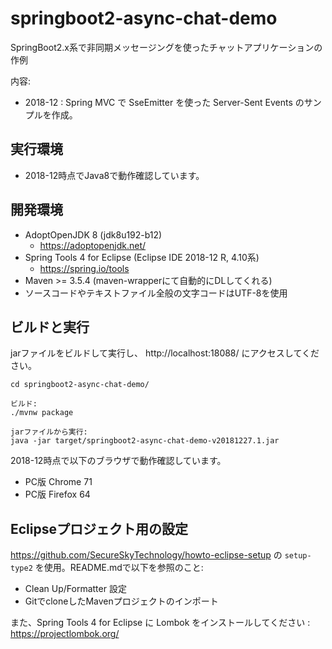 # springboot2-async-chat-demo
SpringBoot2.x系で非同期メッセージングを使ったチャットアプリケーションの作例

内容:

* 2018-12 : Spring MVC で SseEmitter を使った Server-Sent Events のサンプルを作成。

## 実行環境

* 2018-12時点でJava8で動作確認しています。

## 開発環境

* AdoptOpenJDK 8 (jdk8u192-b12)
  * https://adoptopenjdk.net/
* Spring Tools 4 for Eclipse (Eclipse IDE 2018-12 R, 4.10系)
  * https://spring.io/tools
* Maven >= 3.5.4 (maven-wrapperにて自動的にDLしてくれる)
* ソースコードやテキストファイル全般の文字コードはUTF-8を使用

## ビルドと実行

jarファイルをビルドして実行し、 http://localhost:18088/ にアクセスしてください。

```
cd springboot2-async-chat-demo/

ビルド:
./mvnw package

jarファイルから実行:
java -jar target/springboot2-async-chat-demo-v20181227.1.jar
```

2018-12時点で以下のブラウザで動作確認しています。

* PC版 Chrome 71
* PC版 Firefox 64

## Eclipseプロジェクト用の設定

https://github.com/SecureSkyTechnology/howto-eclipse-setup の `setup-type2` を使用。README.mdで以下を参照のこと:

* Clean Up/Formatter 設定
* GitでcloneしたMavenプロジェクトのインポート

また、Spring Tools 4 for Eclipse に Lombok をインストールしてください : https://projectlombok.org/
